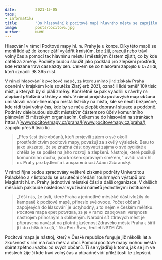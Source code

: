 ```yaml
---
date:         2021-10-05
tags:         
- informatika
title:        "Do hlasování k pocitové mapě hlavního města se zapojilo více jak 6 tisíc lidí"
image: 	      posts/pocitova.jpg
author:       MHMP
---
```


Hlasování v rámci Pocitové mapy hl. m. Prahy je u konce. Díky této mapě se mohli lidé až do konce září vyjádřit k místům, kde žijí, pracují nebo tráví volný čas a pomoci tak hlavnímu městu i městským částem zjistit, co by kde chtěli za změny. Podněty budou sloužit jako podklad pro zlepšení prostředí, kde Pražané tráví čas každý den. Celkem se do hlasování zapojilo 6 072 lidí, kteří označili 98 365 míst.

V rámci hlasování k pocitové mapě, za kterou mimo jiné získala Praha ocenění v krajském kole soutěže Zlatý erb 2021, označili lidé téměř 100 tisíc míst, u kterých by si přáli změny. Konkrétně se pak vyjádřili s návrhy na zlepšení přibližně u třetiny z nich. V rámci projektu pocitových map občané umisťovali na on-line mapu města lístečky na místa, kde se necítí bezpečně, kde rádi tráví volný čas, kde by se měla zlepšit dopravní situace a podobně. Podněty dále budou sloužit městským částem pro účely komunitního plánování či městským organizacím. Celkem se do hlasování na stránkách https://[www.pocitovemapy.cz/praha/](www.pocitovemapy.cz/praha/) zapojilo přes 6 tisíc lidí.

> „Přes šest tisíc občanů, kteří projevili zájem o své okolí prostřednictvím pocitové mapy, považuji za skvělý výsledek. Beru to jako ukazatel, že se značná část obyvatel zajímá o své bydliště a chtěla by se podílet na jeho rozvoji a zlepšení. Nástroje, které posilují komunitního ducha, jsou krokem správným směrem,“ uvádí radní hl. m. Prahy pro bydlení a transparentnost Adam Zábranský.

V rámci října budou zpracovány veškeré získané podněty Univerzitou Palackého a v listopadu se uskuteční předání souhrnných výstupů pro Magistrát hl. m. Prahy, jednotlivé městské části a další organizace. V dalších měsících pak bude následovat využívání námětů jednotlivými institucemi.

> „Těší nás, že úsilí, které Praha a jednotlivé městské části vložily do kampaně k pocitové mapě, přineslo své ovoce. Počet občanů zapojených do hlasování je úctyhodný, a to nejen v českém měřítku. Pocitová mapa opět potvrdila, že je v rámci zapojování veřejnosti nástrojem přínosným a oblíbeným. Národní síť zdravých měst je připravena navázat na pilotní zkušenost Zdravého města Praha a šířit ji i do dalších krajů,“ říká Petr Švec, ředitel NSZM ČR.

Pocitová mapa je nástroj, který v České republice funguje již několik let a zkušenost s ním má řada měst a obcí. Pomocí pocitové mapy mohou města sbírat zpětnou vazbu od svých občanů. Ti se vyjadřují k tomu, jak se jim ve městech žije či kde tráví volný čas a případně vidí příležitosti ke zlepšení.
